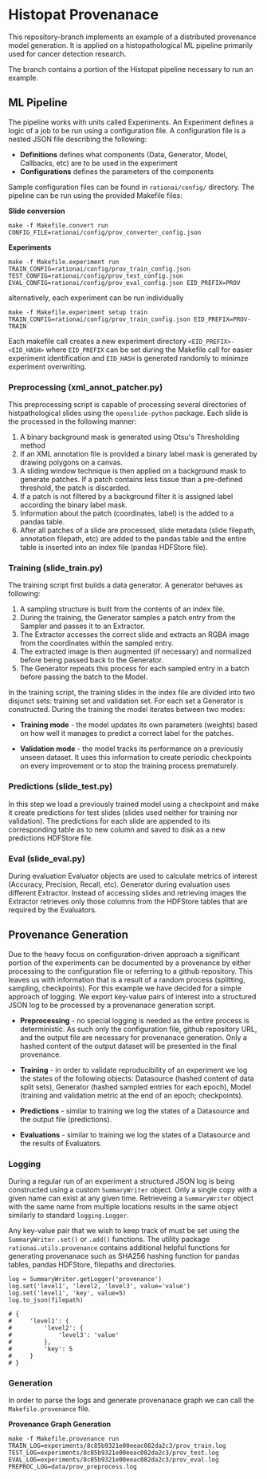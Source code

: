 # Histopat Provenanace

This repository-branch implements an example of a distributed provenance model generation. It is applied on a histopathological ML pipeline primarily used for cancer detection research.

The branch contains a portion of the Histopat pipeline necessary to run an example. 

## ML Pipeline

The pipeline works with units called Experiments. An Experiment defines a logic of a job to be run using a configuration file. A configuration file is a nested JSON file describing the following:

- **Definitions** defines what components (Data, Generator, Model, Callbacks, etc) are to be used in the experiment
- **Configurations** defines the parameters of the components

Sample configuration files can be found in `rationai/config/` directory. The pipeline can be run using the provided Makefile files:

**Slide conversion**

`make -f Makefile.convert run CONFIG_FILE=rationai/config/prov_converter_config.json`

**Experiments**

`make -f Makefile.experiment run TRAIN_CONFIG=rationai/config/prov_train_config.json TEST_CONFIG=rationai/config/prov_test_config.json EVAL_CONFIG=rationai/config/prov_eval_config.json EID_PREFIX=PROV`

alternatively, each experiment can be run individually

`make -f Makefile.experiment setup train TRAIN_CONFIG=rationai/config/prov_train_config.json EID_PREFIX=PROV-TRAIN` 

Each makefile call creates a new experiment directory `<EID_PREFIX>-<EID_HASH>` where `EID_PREFIX` can be set during the Makefile call for easier experiment identification and `EID_HASH` is generated randomly to minimze experiment overwriting.

### Preprocessing (xml_annot_patcher.py)

This preprocessing script is capable of processing several directories of histpathological slides using the `openslide-python` package. Each slide is the processed in the following manner:

1. A binary background mask is generated using Otsu's Thresholding method
2. If an XML annotation file is provided a binary label mask is generated by drawing polygons on a canvas.
3. A sliding window technique is then applied on a background mask to generate patches. If a patch contains less tissue than a pre-defined threshold, the patch is discarded.
4. If a patch is not filtered by a background filter it is assigned label according the binary label mask.
5. Information about the patch (coordinates, label) is the added to a pandas table.
6. After all patches of a slide are processed, slide metadata (slide filepath, annotation filepath, etc) are added to the pandas table and the entire table is inserted into an index file (pandas HDFStore file).

### Training (slide_train.py)

The training script first builds a data generator. A generator behaves as following:

1. A sampling structure is built from the contents of an index file.
2. During the training, the Generator samples a patch entry from the Sampler and passes it to an Extractor. 
3. The Extractor accesses the correct slide and extracts an RGBA image from the coordinates within the sampled entry. 
4. The extracted image is then augmented (if necessary) and normalized before being passed back to the Generator.
5. The Generator repeats this process for each sampled entry in a batch before passing the batch to the Model.

In the training script, the training slides in the index file are divided into two disjunct sets: training set and validation set.
For each set a Generator is constructed. During the training the model iterates between two modes:

- **Training mode** - the model updates its own parameters (weights) based on how well it manages to predict a correct label for the patches. 

- **Validation mode** - the model tracks its performance on a previously unseen dataset. It uses this information to create periodic checkpoints on every improvement or to stop the training process prematurely.

### Predictions (slide_test.py)

In this step we load a previously trained model using a checkpoint and make it create predictions for test slides (slides used neither for training nor validation). The predictions for each slide are appended to its corresponding table as to new column and saved to disk as a new predictions HDFStore file.

### Eval (slide_eval.py)

During evaluation Evaluator objects are used to calculate metrics of interest (Accuracy, Precision, Recall, etc). Generator during evaluation uses different Extractor. Instead of accessing slides and retrieving images the Extractor retrieves only those columns from the HDFStore tables that are required by the Evaluators.



## Provenance Generation

Due to the heavy focus on configuration-driven approach a significant portion of the experiments can be documented by a provenance by either processing to the configuration file or referring to a github repository. This leaves us with information that is a result of a random process (splitting, sampling, checkpoints). For this example we have decided for a simple approach of logging. We export key-value pairs of interest into a structured JSON log to be processed by a provenanace generation script.

- **Preprocessing** - no special logging is needed as the entire process is deterministic. As such only the configuration file, github repository URL, and the output file are necessary for provenanace generation. Only a hashed content of the output dataset will be presented in the final provenance.

- **Training** - in order to validate reproducibility of an experiment we log the states of the following objects: Datasource (hashed content of data split sets), Generator (hashed sampled entries for each epoch), Model (training and validation metric at the end of an epoch; checkpoints). 

- **Predictions** - similar to training we log the states of a Datasource and the output file (predictions).

- **Evaluations** - similar to training we log the states of a Datasource and the results of Evaluators.

### Logging

During a regular run of an experiment a structured JSON log is being constructed using a custom `SummaryWriter` object. Only a single copy with a given name can exist at any given time. Retrieveing a `SummaryWriter` object with the same name from multiple locations results in the same object similarly to standard `logging.Logger`. 

Any key-value pair that we wish to keep track of must be set using the `SummaryWriter` `.set()` or `.add()` functions. The utility package `rationai.utils.provenance` contains additional helpful functions for generating provenanace such as SHA256 hashing function for pandas tables, pandas HDFStore, filepaths and directories.

```
log = SummaryWriter.getLogger('provenance')
log.set('level1', 'level2, 'level3', value='value')
log.set('level1', 'key', value=5)
log.to_json(filepath)

# {
#     'level1': {
#         'level2': {
#             'level3': 'value'
#         },
#         'key': 5
#     }
# }

```



### Generation

In order to parse the logs and generate provenanace graph we can call the `Makefile.provenance` file.

**Provenance Graph Generation**

`make -f Makefile.provenance run TRAIN_LOG=experiments/8c85b9321e00eeac082da2c3/prov_train.log TEST_LOG=experiments/8c85b9321e00eeac082da2c3/prov_test.log EVAL_LOG=experiments/8c85b9321e00eeac082da2c3/prov_eval.log PREPROC_LOG=data/prov_preprocess.log`


